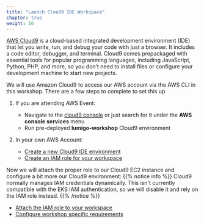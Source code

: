 ```yaml
---
title: "Launch Cloud9 IDE Workspace"
chapter: true
weight: 16
---
```


[AWS Cloud9](https://aws.amazon.com/cloud9/) is a cloud-based integrated development environment (IDE) that let you write, run, and debug your code with just a browser. It includes a code editor, debugger, and terminal. Cloud9 comes prepackaged with essential tools for popular programming languages, including JavaScript, Python, PHP, and more, so you don’t need to install files or configure your development machine to start new projects.

We will use Amazon Cloud9 to access our AWS account via the AWS CLI in this workshop. There are a few steps to complete to set this up

1. If you are attending AWS Event:
    - Navigate to the [cloud9 console](https://console.aws.amazon.com/cloud9/home) or just search for it under the **AWS console services** menu
    - Run pre-deployed **lumigo-workshop** Cloud9 environment 
  
2. In your own AWS Account:
    - [Create a new Cloud9 IDE environment](/15_workspace_setup/150_cloud9.html)
    - [Create an IAM role for your workspace](/15_workspace_setup/151_iamrole.html)

Now we will attach the proper role to our Cloud9 EC2 instance and configure a bit more our Cloud9 environment:
{{% notice info %}}
Cloud9 normally manages IAM credentials dynamically. This isn't currently compatible with
the EKS IAM authentication, so we will disable it and rely on the IAM role instead.
{{% /notice %}}

- [Attach the IAM role to your workspace](/15_workspace_setup/152_workspaceiam.html)
- [Configure workshop specific requirements](/15_workspace_setup/153_cloud.html)
